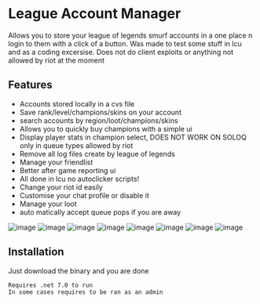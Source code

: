 
# League Account Manager

Allows you to store your league of legends smurf accounts in a one place n login to them with a click of a button.
Was made to test some stuff in lcu and as a coding excersise. Does not do client exploits or anything not allowed by riot at the moment


## Features

- Accounts stored locally in a cvs file
- Save rank/level/champions/skins on your account
- search accounts by region/loot/champions/skins
- Allows you to quickly buy champions with a simple ui
- Display player stats in champion select, DOES NOT WORK ON SOLOQ only in queue types allowed by riot
- Remove all log files create by league of legends
- Manage your friendlist
- Better after game reporting ui
- All done in lcu no autoclicker scripts!
- Change your riot id easily
- Customise your chat profile or disable it
- Manage your loot
- auto matically accept queue pops if you are away



![image](https://github.com/Ja-Sa-La/League-Account-Manager/assets/133235384/5f87db91-54ba-48f5-a03f-d91751b79551)
![image](https://github.com/Ja-Sa-La/League-Account-Manager/assets/133235384/ca4deff9-d291-4bc7-8b18-49eb28cb955e)
![image](https://github.com/Ja-Sa-La/League-Account-Manager/assets/133235384/cd199dc7-2f59-4cf6-aa08-0a5d2624dd12)
![image](https://github.com/Ja-Sa-La/League-Account-Manager/assets/133235384/e51377d1-7c8c-48c8-b51e-5b1e7bf3bc54)
![image](https://github.com/Ja-Sa-La/League-Account-Manager/assets/133235384/1c28ac75-9474-4365-9f1a-bd3e8e697c0d)
![image](https://github.com/Ja-Sa-La/League-Account-Manager/assets/133235384/73d84fd7-9627-49f4-bac5-bc883248d41f)
![image](https://github.com/Ja-Sa-La/League-Account-Manager/assets/133235384/a8b0d2b0-3246-416a-bbb5-8ba266a40d14)
![image](https://github.com/Ja-Sa-La/League-Account-Manager/assets/133235384/3db5e79f-621d-41bb-8e16-75462f59f482)








## Installation

Just download the binary and you are done

```
Requires .net 7.0 to run
In some cases requires to be ran as an admin
```

